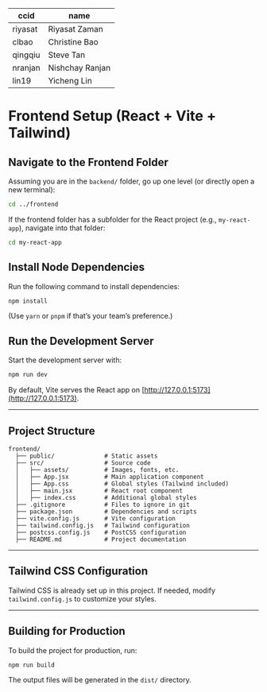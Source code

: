 |ccid|name|
|---|---|
|riyasat|Riyasat Zaman|
|clbao|Christine Bao|
|qingqiu|Steve Tan|
|nranjan|Nishchay Ranjan|
|lin19|Yicheng Lin|






# Frontend Setup (React + Vite + Tailwind)

## Navigate to the Frontend Folder

Assuming you are in the `backend/` folder, go up one level (or directly open a new terminal):

```sh
cd ../frontend
```

If the frontend folder has a subfolder for the React project (e.g., `my-react-app`), navigate into that folder:

```sh
cd my-react-app
```

## Install Node Dependencies

Run the following command to install dependencies:

```sh
npm install
```

(Use `yarn` or `pnpm` if that’s your team’s preference.)

## Run the Development Server

Start the development server with:

```sh
npm run dev
```

By default, Vite serves the React app on [http://127.0.0.1:5173](http://127.0.0.1:5173).

---

## Project Structure

```
frontend/
  ├── public/              # Static assets
  ├── src/                 # Source code
  │   ├── assets/          # Images, fonts, etc.
  │   ├── App.jsx          # Main application component
  │   ├── App.css          # Global styles (Tailwind included)
  │   ├── main.jsx         # React root component
  │   ├── index.css        # Additional global styles
  ├── .gitignore           # Files to ignore in git
  ├── package.json         # Dependencies and scripts
  ├── vite.config.js       # Vite configuration
  ├── tailwind.config.js   # Tailwind configuration
  ├── postcss.config.js    # PostCSS configuration
  ├── README.md            # Project documentation
```

---

## Tailwind CSS Configuration

Tailwind CSS is already set up in this project. If needed, modify `tailwind.config.js` to customize your styles.

---

## Building for Production

To build the project for production, run:

```sh
npm run build
```

The output files will be generated in the `dist/` directory.


